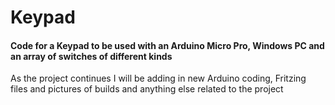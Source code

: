 # Keypad
#### Code for a Keypad to be used with an Arduino Micro Pro, Windows PC and an array of switches of different kinds

As the project continues I will be adding in new Arduino coding, Fritzing files and pictures of builds and anything else related to the project
